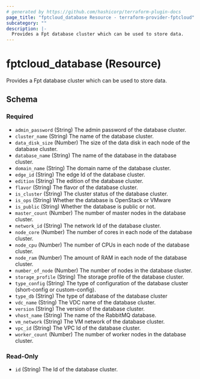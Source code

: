 ```yaml
---
# generated by https://github.com/hashicorp/terraform-plugin-docs
page_title: "fptcloud_database Resource - terraform-provider-fptcloud"
subcategory: ""
description: |-
  Provides a Fpt database cluster which can be used to store data.
---
```


# fptcloud_database (Resource)

Provides a Fpt database cluster which can be used to store data.



<!-- schema generated by tfplugindocs -->
## Schema

### Required

- `admin_password` (String) The admin password of the database cluster.
- `cluster_name` (String) The name of the database cluster.
- `data_disk_size` (Number) The size of the data disk in each node of the database cluster.
- `database_name` (String) The name of the database in the database cluster.
- `domain_name` (String) The domain name of the database cluster.
- `edge_id` (String) The edge Id of the database cluster.
- `edition` (String) The edition of the database cluster.
- `flavor` (String) The flavor of the database cluster.
- `is_cluster` (String) The cluster status of the database cluster.
- `is_ops` (String) Whether the database is OpenStack or VMware
- `is_public` (String) Whether the database is public or not.
- `master_count` (Number) The number of master nodes in the database cluster.
- `network_id` (String) The network Id of the database cluster.
- `node_core` (Number) The number of cores in each node of the database cluster.
- `node_cpu` (Number) The number of CPUs in each node of the database cluster.
- `node_ram` (Number) The amount of RAM in each node of the database cluster.
- `number_of_node` (Number) The number of nodes in the database cluster.
- `storage_profile` (String) The storage profile of the database cluster.
- `type_config` (String) The type of configuration of the database cluster (short-config or custom-config).
- `type_db` (String) The type of database of the database cluster
- `vdc_name` (String) The VDC name of the database cluster.
- `version` (String) The version of the database cluster.
- `vhost_name` (String) The name of the RabbitMQ database.
- `vm_network` (String) The VM network of the database cluster.
- `vpc_id` (String) The VPC Id of the database cluster.
- `worker_count` (Number) The number of worker nodes in the database cluster.

### Read-Only

- `id` (String) The Id of the database cluster.
